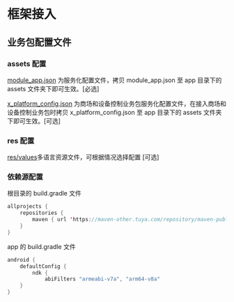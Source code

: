 # 框架接入

## 业务包配置文件

### assets 配置

[module_app.json](https://github.com/TuyaInc/tuya_smart_bizbundle_language/blob/master/assets/) 为服务化配置文件，拷贝 module_app.json 至 app 目录下的 assets 文件夹下即可生效。[必选]

[x_platform_config.json](https://github.com/TuyaInc/tuya_smart_bizbundle_language/blob/master/assets/) 为商场和设备控制业务包服务化配置文件，在接入商场和设备控制业务包时拷贝 x_platform_config.json 至 app 目录下的 assets 文件夹下即可生效。[可选]

### res 配置

[res/values](https://github.com/TuyaInc/tuya_smart_bizbundle_language/tree/master/res)多语言资源文件，可根据情况选择配置 [可选]

### 依赖源配置
根目录的 build.gradle 文件
``` java
allprojects {
    repositories {
        maven { url 'https://maven-other.tuya.com/repository/maven-public/' }
    }
}
```
app 的 build.gradle 文件
``` java
android {
    defaultConfig {
        ndk {
            abiFilters "armeabi-v7a", "arm64-v8a"
    }
}
```

